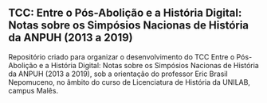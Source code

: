 ## TCC: Entre o Pós-Abolição e a História Digital: Notas sobre os Simpósios Nacionas de História da ANPUH (2013 a 2019)

Repositório criado para organizar o desenvolvimento do TCC Entre o Pós-Abolição e a História Digital: Notas sobre os Simpósios Nacionas de História da ANPUH (2013 a 2019), sob a orientação do professor Eric Brasil Nepomuceno, no âmbito do curso de Licenciatura de História da UNILAB, campus Malês.  
